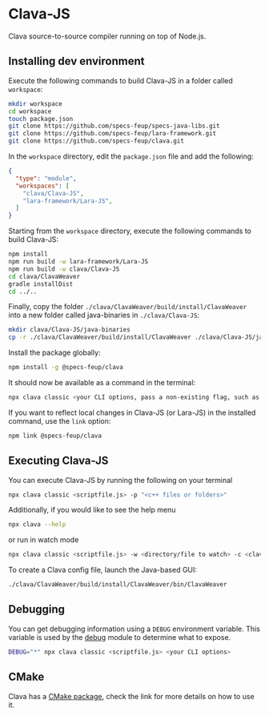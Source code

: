 # Clava-JS

Clava source-to-source compiler running on top of Node.js.

## Installing dev environment

Execute the following commands to build Clava-JS in a folder called `workspace`:

```bash
mkdir workspace
cd workspace
touch package.json
git clone https://github.com/specs-feup/specs-java-libs.git
git clone https://github.com/specs-feup/lara-framework.git
git clone https://github.com/specs-feup/clava.git
```

In the `workspace` directory, edit the `package.json` file and add the following:

```json
{
  "type": "module",
  "workspaces": [
    "clava/Clava-JS",
    "lara-framework/Lara-JS",
  ]
}
```

Starting from the `workspace` directory, execute the following commands to build Clava-JS:

```bash
npm install
npm run build -w lara-framework/Lara-JS
npm run build -w clava/Clava-JS
cd clava/ClavaWeaver
gradle installDist
cd ../..
```

Finally, copy the folder `./clava/ClavaWeaver/build/install/ClavaWeaver` into a new folder called java-binaries in `./clava/Clava-JS`:

```bash
mkdir clava/Clava-JS/java-binaries
cp -r ./clava/ClavaWeaver/build/install/ClavaWeaver ./clava/Clava-JS/java-binaries
```

Install the package globally:

```bash
npm install -g @specs-feup/clava
```

It should now be available as a command in the terminal:

```bash
npx clava classic <your CLI options, pass a non-existing flag, such as -dummy, to check the options>
```

If you want to reflect local changes in Clava-JS (or Lara-JS) in the installed command, use the `link` option:

```bash
npm link @specs-feup/clava
```

## Executing Clava-JS

You can execute Clava-JS by running the following on your terminal

```bash
npx clava classic <scriptfile.js> -p "<c++ files or folders>"
```

Additionally, if you would like to see the help menu

```bash
npx clava --help
```

or run in watch mode

```bash
npx clava classic <scriptfile.js> -w <directory/file to watch> -c <clava config file>
```

To create a Clava config file, launch the Java-based GUI:

```bash
./clava/ClavaWeaver/build/install/ClavaWeaver/bin/ClavaWeaver
```

## Debugging

You can get debugging information using a `DEBUG` environment variable.
This variable is used by the [debug](https://www.npmjs.com/package/debug) module to determine what to expose.

```bash
DEBUG="*" npx clava classic <scriptfile.js> <your CLI options>
```

## CMake

Clava has a [CMake package](https://github.com/specs-feup/clava/tree/staging/CMake), check the link for more details on how to use it.

